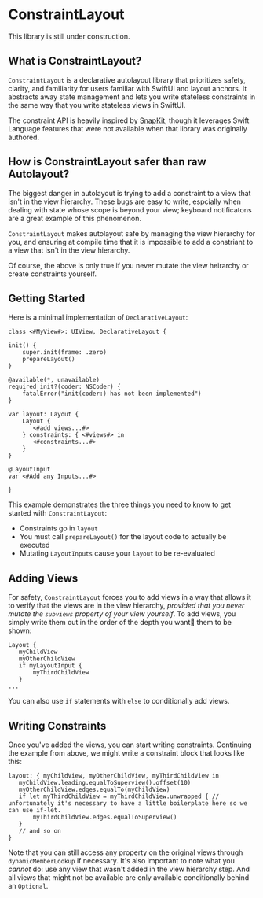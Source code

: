 # ConstraintLayout

This library is still under construction. 

## What is ConstraintLayout?

`ConstraintLayout`  is a declarative autolayout library that prioritizes safety, clarity, and familiarity for users familiar with SwiftUI and layout anchors. It abstracts away state management and lets you write stateless constraints in the same way that you write stateless views in SwiftUI. 

The constraint API is heavily inspired by [SnapKit](https://github.com/SnapKit/SnapKit), though it leverages Swift Language features that were not available when that library was originally authored. 

## How is ConstraintLayout safer than raw Autolayout?

The biggest danger in autolayout is trying to add a constraint to a view that isn't in the view hierarchy. These bugs
are easy to write, espcially when dealing with state whose scope is beyond your view; keyboard notificatons 
are a great example of this phenomenon. 

`ConstraintLayout` makes autolayout safe by managing the view hierarchy for you, and ensuring at compile 
time that it is impossible to add a constriant to a view that isn't in the view hierarchy.

Of course, the above is only true if you never mutate the view heirarchy or create constraints yourself. 


## Getting Started

Here is a minimal implementation of `DeclarativeLayout`:

```
class <#MyView#>: UIView, DeclarativeLayout {

init() {
    super.init(frame: .zero)
    prepareLayout()
}

@available(*, unavailable)
required init?(coder: NSCoder) {
    fatalError("init(coder:) has not been implemented")
}

var layout: Layout {
    Layout {
       <#add views...#>
    } constraints: { <#views#> in
       <#constraints...#>
    }
}

@LayoutInput
var <#Add any Inputs...#>

}
```

This example demonstrates the three things you need to know to get started
with `ConstraintLayout`:

- Constraints go in `layout`
- You must call `prepareLayout()` for the layout code to actually be executed
- Mutating `LayoutInputs` cause your `layout` to be re-evaluated

## Adding Views

For safety, `ConstraintLayout` forces you to add views in a way that allows it to
verify that the views are in the view hierarchy, _provided that you never mutate the
`subviews` property of your view yourself_. To add views, you simply write them out in
the order of the depth you want them to be shown:

```
Layout {
   myChildView
   myOtherChildView
   if myLayoutInput {
       myThirdChildView
   }
...
```
You can also use `if` statements with `else` to conditionally add views.

## Writing Constraints

Once you've added the views, you can start writing constraints. Continuing the example
from above, we might write a constraint block that looks like this:

```
layout: { myChildView, myOtherChildView, myThirdChildView in
   myChildView.leading.equalToSuperview().offset(10)
   myOtherChildView.edges.equalTo(myChildView)
   if let myThirdChildView = myThirdChildView.unwrapped { // unfortunately it's necessary to have a little boilerplate here so we can use if-let.
       myThirdChildView.edges.equalToSuperview()
   }
   // and so on
}
```

Note that you can still access any property on the original views through
`dynamicMemberLookup` if necessary. It's also important to note what you _cannot_ do:
use any view that wasn't added in the view hierarchy step. And all views that might not
be available are only available conditionally behind an `Optional`.
